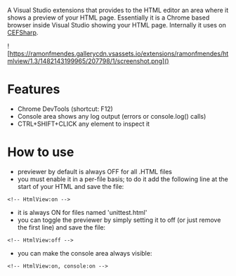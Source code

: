 A Visual Studio extensions that provides to the HTML editor an area where it shows a preview of your HTML page.
Essentially it is a Chrome based browser inside Visual Studio showing your HTML page. Internally it uses on [CEFSharp](https://github.com/cefsharp/CefSharp).

![https://ramonfmendes.gallerycdn.vsassets.io/extensions/ramonfmendes/htmlview/1.3/1482143199965/207798/1/screenshot.png]()

# Features

- Chrome DevTools (shortcut: F12)
- Console area shows any log output (errors or console.log() calls)
- CTRL+SHIFT+CLICK any element to inspect it

# How to use

- previewer by default is always OFF for all .HTML files
- you must enable it in a per-file basis; to do it add the following line at the start of your HTML and save the file:

```<!-- HtmlView:on -->```

- it is always ON for files named 'unittest.html'
- you can toggle the previewer by simply setting it to off (or just remove the first line) and save the file:

```<!-- HtmlView:off -->```

- you can make the console area always visible:

```<!-- HtmlView:on, console:on -->```